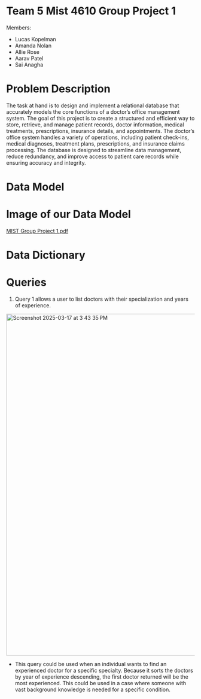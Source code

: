 # Team 5 Mist 4610 Group Project 1

Members:
- Lucas Kopelman
-  Amanda Nolan
-  Allie Rose
-  Aarav Patel
-  Sai Anagha

# Problem Description
The task at hand is to design and implement a relational database that accurately models the core functions of a doctor’s office management system. The goal of this project is to create a structured and efficient way to store, retrieve, and manage patient records, doctor information, medical treatments, prescriptions, insurance details, and appointments.
The doctor’s office system handles a variety of operations, including patient check-ins, medical diagnoses, treatment plans, prescriptions, and insurance claims processing. The database is designed to streamline data management, reduce redundancy, and improve access to patient care records while ensuring accuracy and integrity.

# Data Model

# Image of our Data Model

[MIST Group Project 1.pdf](https://github.com/user-attachments/files/19296691/MIST.Group.Project.1.pdf)


# Data Dictionary

# Queries 

1. Query 1 allows a user to list doctors with their specialization and years of experience.

<img width="913" alt="Screenshot 2025-03-17 at 3 43 35 PM" src="https://github.com/user-attachments/assets/90ed8a08-ef14-43ba-a9d2-8463d12bf3fc" />

- This query could be used when an individual wants to find an experienced doctor for a specific specialty. Because it sorts the doctors by year of experience descending, the first doctor returned will be the most experienced. This could be used in a case where someone with vast background knowledge is needed for a specific condition.


